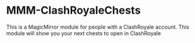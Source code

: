 # MMM-ClashRoyaleChests
This is a MagicMirror module for people with a ClashRoyale account. This module will show you your next chests to open in ClashRoyale
